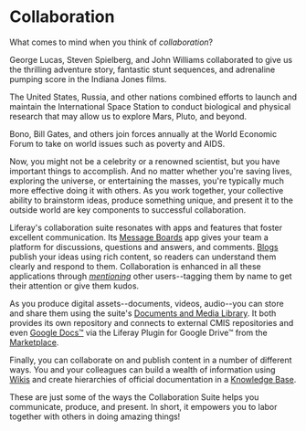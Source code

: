 # Collaboration [](id=collaboration)

What comes to mind when you think of *collaboration*? 

George Lucas, Steven Spielberg, and John Williams collaborated to give us the
thrilling adventure story, fantastic stunt sequences, and adrenaline pumping
score in the Indiana Jones films. 

The United States, Russia, and other nations combined efforts to launch and
maintain the International Space Station to conduct biological and physical
research that may allow us to explore Mars, Pluto, and beyond. 

Bono, Bill Gates, and others join forces annually at the World Economic Forum
to take on world issues such as poverty and AIDS. 

Now, you might not be a celebrity or a renowned scientist, but you have
important things to accomplish. And no matter whether you're saving lives,
exploring the universe, or entertaining the masses, you're typically much more
effective doing it with others. As you work together, your collective ability to
brainstorm ideas, produce something unique, and present it to the outside world
are key components to successful collaboration. 

Liferay's collaboration suite resonates with apps and features that foster
excellent communication.  Its [Message
Boards](/discover/portal/-/knowledge_base/7-0/creating-forums-with-message-boards)
app gives your team a platform for discussions, questions and answers, and
comments. 
[Blogs](/discover/portal/-/knowledge_base/7-0/publishing-blogs)
publish your ideas using rich content, so readers can understand them clearly
and respond to them. Collaboration is enhanced in all these applications through
[*mentioning*](/discover/portal/-/knowledge_base/7-0/mentioning-users) other
users--tagging them by name to get their attention or give them kudos. 

As you produce digital assets--documents, videos, audio--you can store and share
them using the suite's 
[Documents and Media Library](https://dev.liferay.com/participate/liferaypedia/-/wiki/Main/Documents+and+Media).
It both provides its own repository and connects to external CMIS repositories 
and even 
[Google Docs&trade;](/discover/portal/-/knowledge_base/7-0/accessing-google-docs)
via the Liferay Plugin for Google Drive&trade; from the
[Marketplace](https://web.liferay.com/marketplace). 

Finally, you can collaborate on and publish content in a number of different
ways. You and your colleagues can build a wealth of information using
[Wikis](/discover/portal/-/knowledge_base/7-0/working-together-with-the-wiki)
and create hierarchies of official documentation in a 
[Knowledge Base](/discover/portal/-/knowledge_base/7-0/informing-users-with-the-knowledge-base). 

These are just some of the ways the Collaboration Suite helps you communicate,
produce, and present. In short, it empowers you to labor together with others in
doing amazing things! 



